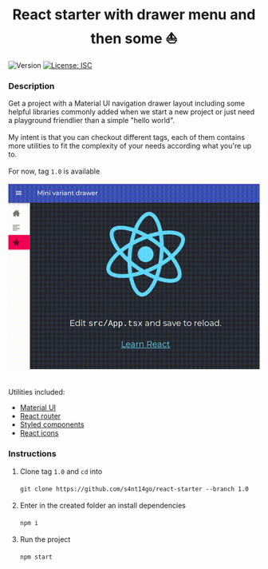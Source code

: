 <h1 align="center">React starter with drawer menu and then some ⛵</h1>
<p>
  <img alt="Version" src="https://img.shields.io/badge/version-1.0.0-blue.svg?cacheSeconds=2592000" />
  <a href="#" target="_blank">
    <img alt="License: ISC" src="https://img.shields.io/badge/License-ISC-yellow.svg" />
  </a>
</p>

### Description

Get a project with a Material UI navigation drawer layout including some helpful libraries commonly added when we start a new project or just need a playground friendlier than a simple "hello world".<br /><br />
My intent is that you can checkout different tags, each of them contains more utilities to fit the complexity of your needs according what you're up to.<br /><br />
For now, tag `1.0` is available<br /><br />
![tag 1.0](./demo/tag1.gif)<br /><br /><br />
Utilities included:
* [Material UI](https://material-ui.com)
* [React router](https://reactrouter.com/web)
* [Styled components](https://styled-components.com)
* [React icons](https://react-icons.netlify.com)

### Instructions

1. Clone tag `1.0` and `cd` into<br /><br />
`git clone https://github.com/s4nt14go/react-starter --branch 1.0`<br /><br />
1. Enter in the created folder an install dependencies<br /><br />
`npm i`<br /><br />
1. Run the project<br /><br />
`npm start`
